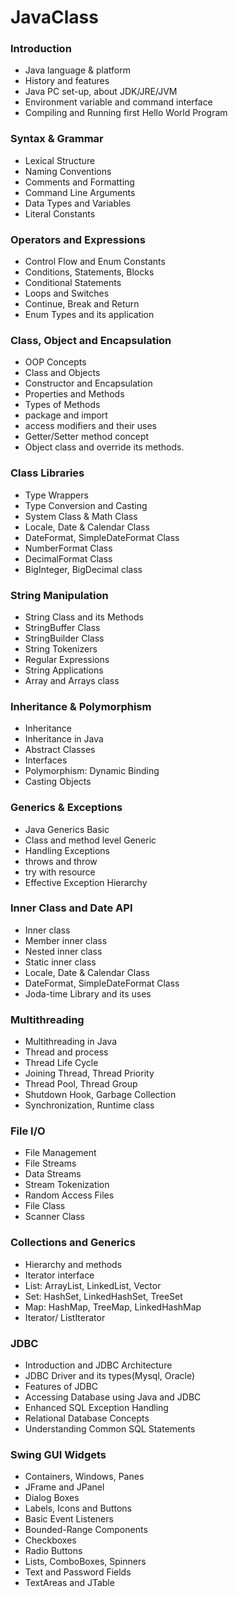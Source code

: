 # JavaClass
### Introduction
* Java language & platform
* History and features
* Java PC set-up, about JDK/JRE/JVM
* Environment variable and command interface
* Compiling and Running first Hello World Program

### Syntax & Grammar
* Lexical Structure
* Naming Conventions
* Comments and Formatting
* Command Line Arguments
* Data Types and Variables
* Literal Constants

### Operators and Expressions
* Control Flow and Enum Constants
* Conditions, Statements, Blocks
* Conditional Statements
* Loops and Switches
* Continue, Break and Return
* Enum Types and its application

### Class, Object and Encapsulation
* OOP Concepts
* Class and Objects
* Constructor and Encapsulation
* Properties and Methods
* Types of Methods
* package and import
* access modifiers and their uses
* Getter/Setter method concept
* Object class and override its methods.

### Class Libraries
* Type Wrappers
* Type Conversion and Casting
* System Class & Math Class
* Locale, Date & Calendar Class
* DateFormat, SimpleDateFormat Class
* NumberFormat Class
* DecimalFormat Class
* BigInteger, BigDecimal class

### String Manipulation
* String Class and its Methods
* StringBuffer Class
* StringBuilder Class
* String Tokenizers
* Regular Expressions
* String Applications
* Array and Arrays class

### Inheritance & Polymorphism
* Inheritance
* Inheritance in Java
* Abstract Classes
* Interfaces
* Polymorphism: Dynamic Binding
* Casting Objects

### Generics & Exceptions
* Java Generics Basic
* Class and method level Generic
* Handling Exceptions
* throws and throw
* try with resource
* Effective Exception Hierarchy

### Inner Class and Date API
* Inner class
* Member inner class
* Nested inner class
* Static inner class
* Locale, Date & Calendar Class
* DateFormat, SimpleDateFormat Class
* Joda-time Library and its uses

### Multithreading
* Multithreading in Java
* Thread and process
* Thread Life Cycle
* Joining Thread, Thread Priority
* Thread Pool, Thread Group
* Shutdown Hook, Garbage Collection
* Synchronization, Runtime class

### File I/O
* File Management
* File Streams
* Data Streams
* Stream Tokenization
* Random Access Files
* File Class
* Scanner Class

### Collections and Generics
* Hierarchy and methods
* Iterator interface
* List: ArrayList, LinkedList, Vector
* Set: HashSet, LinkedHashSet, TreeSet
* Map: HashMap, TreeMap, LinkedHashMap
* Iterator/ ListIterator
 
### JDBC
* Introduction and JDBC Architecture
* JDBC Driver and its types(Mysql, Oracle)
* Features of JDBC
* Accessing Database using Java and JDBC
* Enhanced SQL Exception Handling
* Relational Database Concepts
* Understanding Common SQL Statements
 
### Swing GUI Widgets
* Containers, Windows, Panes
* JFrame and JPanel
* Dialog Boxes
* Labels, Icons and Buttons
* Basic Event Listeners
* Bounded-Range Components
* Checkboxes
* Radio Buttons
* Lists, ComboBoxes, Spinners
* Text and Password Fields
* TextAreas and JTable
